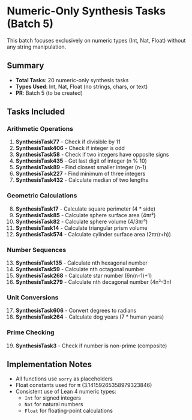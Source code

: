 # Numeric-Only Synthesis Tasks (Batch 5)

This batch focuses exclusively on numeric types (Int, Nat, Float) without any string manipulation.

## Summary

- **Total Tasks**: 20 numeric-only synthesis tasks
- **Types Used**: Int, Nat, Float (no strings, chars, or text)
- **PR**: Batch 5 (to be created)

## Tasks Included

### Arithmetic Operations
1. **SynthesisTask77** - Check if divisible by 11
2. **SynthesisTask406** - Check if integer is odd
3. **SynthesisTask58** - Check if two integers have opposite signs
4. **SynthesisTask435** - Get last digit of integer (n % 10)
5. **SynthesisTask89** - Find closest smaller integer (n-1)
6. **SynthesisTask227** - Find minimum of three integers
7. **SynthesisTask432** - Calculate median of two lengths

### Geometric Calculations
8. **SynthesisTask17** - Calculate square perimeter (4 * side)
9. **SynthesisTask85** - Calculate sphere surface area (4πr²)
10. **SynthesisTask82** - Calculate sphere volume (4/3πr³)
11. **SynthesisTask14** - Calculate triangular prism volume
12. **SynthesisTask574** - Calculate cylinder surface area (2πr(r+h))

### Number Sequences
13. **SynthesisTask135** - Calculate nth hexagonal number
14. **SynthesisTask59** - Calculate nth octagonal number
15. **SynthesisTask268** - Calculate star number (6n(n-1)+1)
16. **SynthesisTask279** - Calculate nth decagonal number (4n²-3n)

### Unit Conversions
17. **SynthesisTask606** - Convert degrees to radians
18. **SynthesisTask264** - Calculate dog years (7 * human years)

### Prime Checking
19. **SynthesisTask3** - Check if number is non-prime (composite)

## Implementation Notes

- All functions use `sorry` as placeholders
- Float constants used for π (3.14159265358979323846)
- Consistent use of Lean 4 numeric types:
  - `Int` for signed integers
  - `Nat` for natural numbers
  - `Float` for floating-point calculations